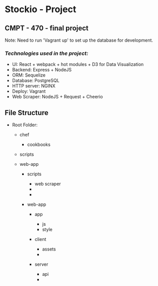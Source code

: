 # **Stockio - Project**

## CMPT - 470 - final project

Note: Need to run 'Vagrant up' to set up the database for development. 

### **_Technologies used in the project:_**

- UI: React + webpack + hot modules + D3 for Data Visualization
- Backend: Express + NodeJS
- ORM: Sequelize
- Database: PostgreSQL
- HTTP server: NGINX
- Deploy: Vagrant
- Web Scraper: NodeJS + Request + Cheerio

## **File Structure**

  - Root Folder:
    - chef
      - cookbooks

    - scripts
    - web-app

	
       - scripts
         - web scraper
         -
         -

       - web-app

         - app
           - js
           - style

         - client
           - assets
           -

         - server
           - api
           -

 
